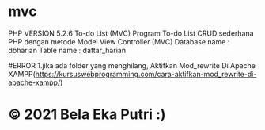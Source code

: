 # mvc
PHP VERSION 5.2.6
To-do List (MVC)
Program To-do List CRUD sederhana PHP dengan metode Model View Controller (MVC)
Database name : dbharian
Table name    : daftar_harian

#ERROR
1.jika ada folder yang menghilang, Aktifkan Mod_rewrite Di Apache XAMPP(https://kursuswebprogramming.com/cara-aktifkan-mod_rewrite-di-apache-xampp/)


# &copy; 2021 Bela Eka Putri :)
